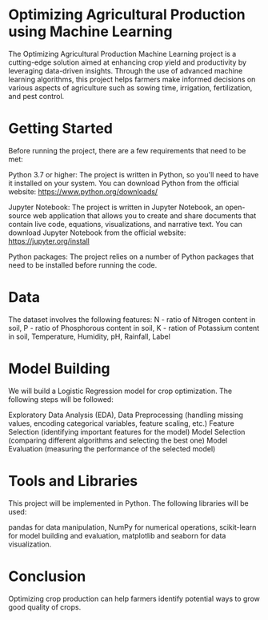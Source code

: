 # Optimizing Agricultural Production using Machine Learning
The Optimizing Agricultural Production Machine Learning project is a cutting-edge solution aimed at enhancing crop yield and productivity by leveraging data-driven insights. Through the use of advanced machine learning algorithms, this project helps farmers make informed decisions on various aspects of agriculture such as sowing time, irrigation, fertilization, and pest control.

# Getting Started
Before running the project, there are a few requirements that need to be met:

Python 3.7 or higher: The project is written in Python, so you'll need to have it installed on your system. You can download Python from the official website: https://www.python.org/downloads/

Jupyter Notebook: The project is written in Jupyter Notebook, an open-source web application that allows you to create and share documents that contain live code, equations, visualizations, and narrative text. You can download Jupyter Notebook from the official website: https://jupyter.org/install

Python packages: The project relies on a number of Python packages that need to be installed before running the code.



# Data
The dataset involves the following features:
N - ratio of Nitrogen content in soil,
P - ratio of Phosphorous content in soil,
K - ration of Potassium content in soil,
Temperature, Humidity, pH, Rainfall, Label 
# Model Building
We will build a Logistic Regression model for crop optimization. The following steps will be followed:

Exploratory Data Analysis (EDA), Data Preprocessing (handling missing values, encoding categorical variables, feature scaling, etc.) Feature Selection (identifying important features for the model) Model Selection (comparing different algorithms and selecting the best one) Model Evaluation (measuring the performance of the selected model)
# Tools and Libraries
This project will be implemented in Python. The following libraries will be used:

pandas for data manipulation, NumPy for numerical operations, scikit-learn for model building and evaluation, matplotlib and seaborn for data visualization.
# Conclusion
Optimizing crop production can help farmers identify potential ways to grow good quality of crops.
